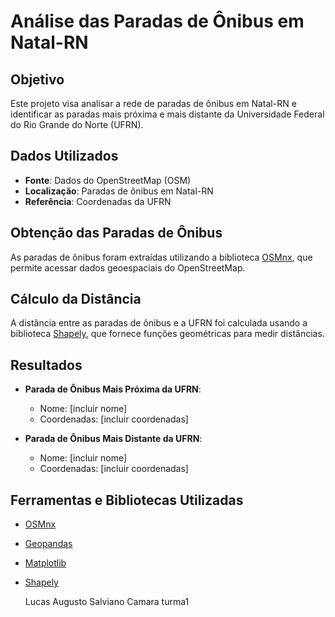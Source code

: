 # Análise das Paradas de Ônibus em Natal-RN

## Objetivo
Este projeto visa analisar a rede de paradas de ônibus em Natal-RN e identificar as paradas mais próxima e mais distante da Universidade Federal do Rio Grande do Norte (UFRN).

## Dados Utilizados
- **Fonte**: Dados do OpenStreetMap (OSM)
- **Localização**: Paradas de ônibus em Natal-RN
- **Referência**: Coordenadas da UFRN

## Obtenção das Paradas de Ônibus
As paradas de ônibus foram extraídas utilizando a biblioteca [OSMnx](https://osmnx.readthedocs.io/), que permite acessar dados geoespaciais do OpenStreetMap.

## Cálculo da Distância
A distância entre as paradas de ônibus e a UFRN foi calculada usando a biblioteca [Shapely](https://shapely.readthedocs.io/), que fornece funções geométricas para medir distâncias.

## Resultados
- **Parada de Ônibus Mais Próxima da UFRN**: 
  - Nome: [incluir nome]
  - Coordenadas: [incluir coordenadas]

- **Parada de Ônibus Mais Distante da UFRN**: 
  - Nome: [incluir nome]
  - Coordenadas: [incluir coordenadas]

## Ferramentas e Bibliotecas Utilizadas
- [OSMnx](https://osmnx.readthedocs.io/)
- [Geopandas](https://geopandas.org/)
- [Matplotlib](https://matplotlib.org/)
- [Shapely](https://shapely.readthedocs.io/)

  Lucas Augusto Salviano Camara
  turma1


